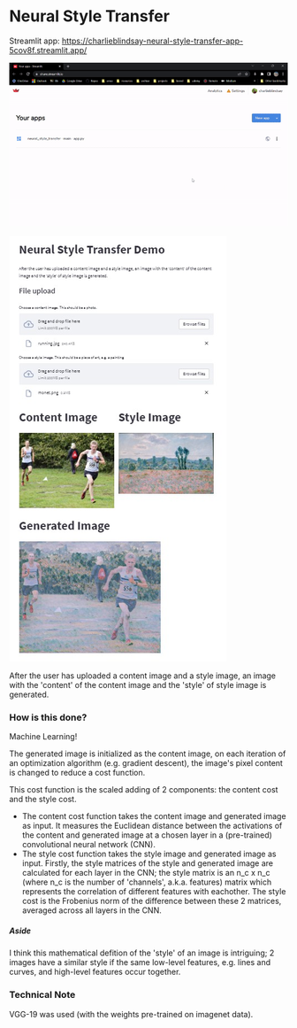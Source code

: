 ﻿# Neural Style Transfer

Streamlit app: https://charlieblindsay-neural-style-transfer-app-5cov8f.streamlit.app/

![](https://github.com/charlieblindsay/neural_style_transfer/blob/main/screen%20recording.gif)

![alt text](nst_app.jpg)

After the user has uploaded a content image and a style image, an image with the 'content' of the content image and the 'style' of style image is generated.

### How is this done?
Machine Learning!

The generated image is initialized as the content image, on each iteration of an optimization algorithm (e.g. gradient descent), the image's pixel content is changed to reduce a cost function.

This cost function is the scaled adding of 2 components: the content cost and the style cost.
- The content cost function takes the content image and generated image as input. It measures the Euclidean distance between the activations of the content and generated image at a chosen layer in a (pre-trained) convolutional neural network (CNN). 
- The style cost function takes the style image and generated image as input. Firstly, the style matrices of the style and generated image are calculated for each layer in the CNN; the style matrix is an n_c x n_c (where n_c is the number of 'channels', a.k.a. features) matrix which represents the correlation of different features with eachother. The style cost is the Frobenius norm of the difference between these 2 matrices, averaged across all layers in the CNN.

##### Aside
I think this mathematical defition of the 'style' of an image is intriguing; 2 images have a similar style if the same low-level features, e.g. lines and curves, and high-level features occur together.

### Technical Note
VGG-19 was used (with the weights pre-trained on imagenet data).
